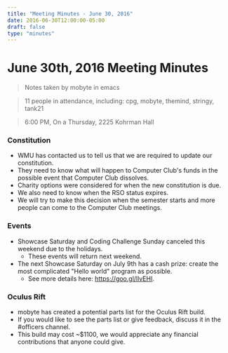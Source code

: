 ```yaml
---
title: "Meeting Minutes - June 30, 2016"
date: 2016-06-30T12:00:00-05:00
draft: false
type: "minutes"
---
```


# June 30th, 2016 Meeting Minutes
> Notes taken by mobyte in emacs

> 11 people in attendance, including: cpg, mobyte, themind, stringy, tank21

> 6:00 PM, On a Thursday, 2225 Kohrman Hall

### Constitution
- WMU has contacted us to tell us that we are required to update our constitution.
- They need to know what will happen to Computer Club's funds in the possible event that Computer Club dissolves.
- Charity options were considered for when the new constitution is due.
- We also need to know when the RSO status expires.
- We will try to make this decision when the semester starts and more people can come to the Computer Club meetings.

### Events
- Showcase Saturday and Coding Challenge Sunday canceled this weekend due to the holidays.
  - These events will return next weekend.
- The next Showcase Saturday on July 9th has a cash prize: create the most complicated "Hello world" program as possible.
  - See more details here: https://goo.gl/llvEHI.

### Oculus Rift
- mobyte has created a potential parts list for the Oculus Rift build.
- If you would like to see the parts list or give feedback, discuss it in the #officers channel.
- This build may cost ~$1100, we would appreciate any financial contributions that anyone could give.
